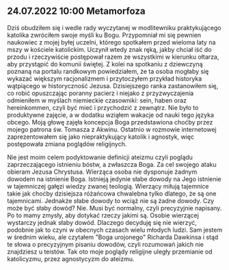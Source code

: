 ## 24.07.2022 10:00 Metamorfoza

Dziś obudziłem się i wedle rady wyczytanej w modlitewniku praktykującego katolika zwróciłem swoje myśli ku Bogu. Przypomniał mi się pewnien naukowiec z mojej byłej
uczelni, którego spotkałem przed wieloma laty na mszy w kościele katolickim. Uczynił wtedy znak ręką, jakby chciał iść do przodu i rzeczywiście postępował razem
ze wszystkimi w kierunku ołtarza, aby przystąpić do komunii świętej. Z kolei na spotkaniu z dziewczyną poznaną na portalu randkowym powiedziałem, że ta osoba mogłaby się
wykazać większym racjonalizmem i przytoczyłem przykład historyka wątpiącego w historyczność Jezusa. Dzisiejszego ranka zastanowiłem się, co robić opuszczając poranny pacierz
i niejako z przyzwyczajenia odmieniłem w myślach niemieckie czasowniki: sein, haben oraz hereinkommen, czyli być mieć i przychodzić z zewnątrz. Nie było to produktywne
zajęcie, a w dodatku wziąłem wakacje od nauki tego języka obcego. Moją głowę zajęła koncepcja Boga przedstawiona choćby przez mojego patrona św. Tomasza z Akwinu. Ostatnio
w rozmowie internetowej zaprezentowałem się jako niepraktykujący katolik i agnostyk, więc postępowała zmiana poglądów religijnych.

Nie jest moim celem podyktowanie definicji ateizmu czyli poglądu zaprzeczającego istnieniu bóstw, a zwłaszcza Boga. Za cel swojego ataku obieram Jezusa Chrystusa.
Wierząca osoba nie dysponuje żadnym dowodem na istnienie Boga. Istnieją jedynie słabe dowody na Jego istnienie w tajemniczej gałęzi wiedzy zwanej teologią. Wierzący miłują tajemnice takie jak choćby dzisiejsza różańcowa chwalebna tylko dlatego, że są one tajemnicami. Jednakże słabe dowody to wciąż nie są żadne dowody. Czy może być słaby dowód? Nie. Musi być normalny, czyli precyzyjnie napisany. Po to mamy zmysły, aby dotykać rzeczy jakimi są. Osobie wierzącej
wystarczy jednak słaby dowód. Dlaczego decyduję się nie wierzyć, podobnie jak to czyni w obecnych czasach wielu młodych ludzi. Sam jestem w średnim wieku, ale czytałem
"Boga urojonego" Richarda Dawkinsa i stąd te słowa o precyzyjnym pisaniu dowodów, czyli rozumowań jakich nie znajdziesz u teistów. Tak oto moje poglądy religijne uległy
przemianie od katolicyzmu, przez agnostycyzm do ateizmu.
